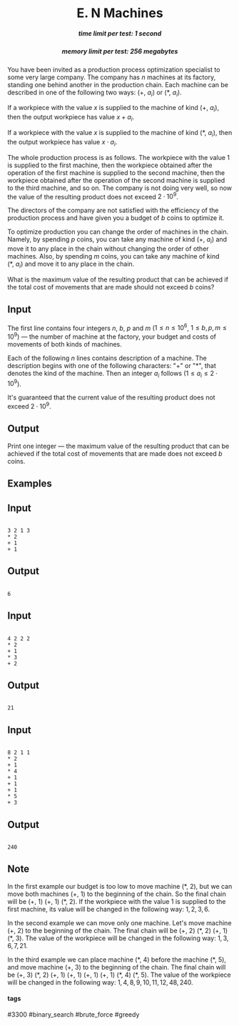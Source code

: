 <h1 style='text-align: center;'> E. N Machines</h1>

<h5 style='text-align: center;'>time limit per test: 1 second</h5>
<h5 style='text-align: center;'>memory limit per test: 256 megabytes</h5>

You have been invited as a production process optimization specialist to some very large company. The company has $n$ machines at its factory, standing one behind another in the production chain. Each machine can be described in one of the following two ways: $(+,~a_i)$ or $(*,~a_i)$.

If a workpiece with the value $x$ is supplied to the machine of kind $(+,~a_i)$, then the output workpiece has value $x + a_i$.

If a workpiece with the value $x$ is supplied to the machine of kind $(*,~a_i)$, then the output workpiece has value $x \cdot a_i$.

The whole production process is as follows. The workpiece with the value $1$ is supplied to the first machine, then the workpiece obtained after the operation of the first machine is supplied to the second machine, then the workpiece obtained after the operation of the second machine is supplied to the third machine, and so on. The company is not doing very well, so now the value of the resulting product does not exceed $2 \cdot 10^9$.

The directors of the company are not satisfied with the efficiency of the production process and have given you a budget of $b$ coins to optimize it.

To optimize production you can change the order of machines in the chain. Namely, by spending $p$ coins, you can take any machine of kind $(+,~a_i)$ and move it to any place in the chain without changing the order of other machines. Also, by spending $m$ coins, you can take any machine of kind $(*,~a_i)$ and move it to any place in the chain.

What is the maximum value of the resulting product that can be achieved if the total cost of movements that are made should not exceed $b$ coins?

## Input

The first line contains four integers $n$, $b$, $p$ and $m$ ($1 \le n \le 10^6$, $1 \le b, p, m \le 10^9$) — the number of machine at the factory, your budget and costs of movements of both kinds of machines.

Each of the following $n$ lines contains description of a machine. The description begins with one of the following characters: "+" or "*", that denotes the kind of the machine. Then an integer $a_i$ follows ($1 \le a_i \le 2 \cdot 10^9$).

It's guaranteed that the current value of the resulting product does not exceed $2 \cdot 10^9$.

## Output

Print one integer — the maximum value of the resulting product that can be achieved if the total cost of movements that are made does not exceed $b$ coins.

## Examples

## Input


```

3 2 1 3
* 2
+ 1
+ 1

```
## Output


```

6

```
## Input


```

4 2 2 2
* 2
+ 1
* 3
+ 2

```
## Output


```

21

```
## Input


```

8 2 1 1
* 2
+ 1
* 4
+ 1
+ 1
+ 1
* 5
+ 3

```
## Output


```

240

```
## Note

In the first example our budget is too low to move machine $(*,~2)$, but we can move both machines $(+,~1)$ to the beginning of the chain. So the final chain will be $(+,~1)$ $(+,~1)$ $(*,~2)$. If the workpiece with the value $1$ is supplied to the first machine, its value will be changed in the following way: $1, 2, 3, 6$.

In the second example we can move only one machine. Let's move machine $(+,~2)$ to the beginning of the chain. The final chain will be $(+,~2)$ $(*,~2)$ $(+,~1)$ $(*,~3)$. The value of the workpiece will be changed in the following way: $1, 3, 6, 7, 21$.

In the third example we can place machine $(*,~4)$ before the machine $(*,~5)$, and move machine $(+,~3)$ to the beginning of the chain. The final chain will be $(+,~3)$ $(*,~2)$ $(+,~1)$ $(+,~1)$ $(+,~1)$ $(+,~1)$ $(*,~4)$ $(*,~5)$. The value of the workpiece will be changed in the following way: $1, 4, 8, 9, 10, 11, 12, 48, 240$.



#### tags 

#3300 #binary_search #brute_force #greedy 